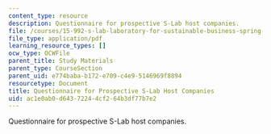 ```yaml
---
content_type: resource
description: Questionnaire for prospective S-Lab host companies.
file: /courses/15-992-s-lab-laboratory-for-sustainable-business-spring-2008/ac1e0ab0d64372244cf264b3df77b7e2_questionnaire.pdf
file_type: application/pdf
learning_resource_types: []
ocw_type: OCWFile
parent_title: Study Materials
parent_type: CourseSection
parent_uid: e774baba-b172-e709-c4e9-5146969f8894
resourcetype: Document
title: Questionnaire for Prospective S-Lab Host Companies
uid: ac1e0ab0-d643-7224-4cf2-64b3df77b7e2
---
```

Questionnaire for prospective S-Lab host companies.

